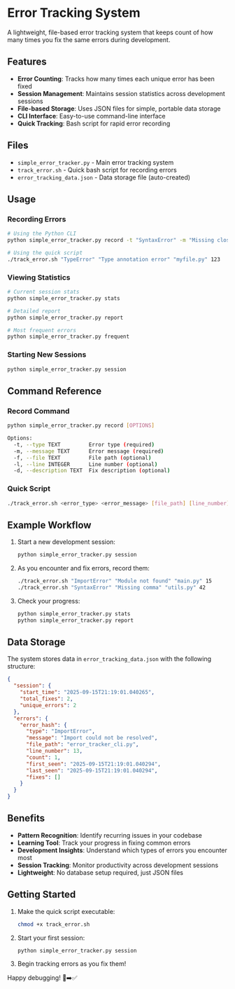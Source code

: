 # Error Tracking System

A lightweight, file-based error tracking system that keeps count of how many times you fix the same errors during development.

## Features

- **Error Counting**: Tracks how many times each unique error has been fixed
- **Session Management**: Maintains session statistics across development sessions
- **File-based Storage**: Uses JSON files for simple, portable data storage
- **CLI Interface**: Easy-to-use command-line interface
- **Quick Tracking**: Bash script for rapid error recording

## Files

- `simple_error_tracker.py` - Main error tracking system
- `track_error.sh` - Quick bash script for recording errors
- `error_tracking_data.json` - Data storage file (auto-created)

## Usage

### Recording Errors

```bash
# Using the Python CLI
python simple_error_tracker.py record -t "SyntaxError" -m "Missing closing bracket" -f "demo.py" -l 42

# Using the quick script
./track_error.sh "TypeError" "Type annotation error" "myfile.py" 123
```

### Viewing Statistics

```bash
# Current session stats
python simple_error_tracker.py stats

# Detailed report
python simple_error_tracker.py report

# Most frequent errors
python simple_error_tracker.py frequent
```

### Starting New Sessions

```bash
python simple_error_tracker.py session
```

## Command Reference

### Record Command
```bash
python simple_error_tracker.py record [OPTIONS]

Options:
  -t, --type TEXT         Error type (required)
  -m, --message TEXT      Error message (required)
  -f, --file TEXT         File path (optional)
  -l, --line INTEGER      Line number (optional)
  -d, --description TEXT  Fix description (optional)
```

### Quick Script
```bash
./track_error.sh <error_type> <error_message> [file_path] [line_number]
```

## Example Workflow

1. Start a new development session:
   ```bash
   python simple_error_tracker.py session
   ```

2. As you encounter and fix errors, record them:
   ```bash
   ./track_error.sh "ImportError" "Module not found" "main.py" 15
   ./track_error.sh "SyntaxError" "Missing comma" "utils.py" 42
   ```

3. Check your progress:
   ```bash
   python simple_error_tracker.py stats
   python simple_error_tracker.py report
   ```

## Data Storage

The system stores data in `error_tracking_data.json` with the following structure:

```json
{
  "session": {
    "start_time": "2025-09-15T21:19:01.040265",
    "total_fixes": 2,
    "unique_errors": 2
  },
  "errors": {
    "error_hash": {
      "type": "ImportError",
      "message": "Import could not be resolved",
      "file_path": "error_tracker_cli.py",
      "line_number": 13,
      "count": 1,
      "first_seen": "2025-09-15T21:19:01.040294",
      "last_seen": "2025-09-15T21:19:01.040294",
      "fixes": []
    }
  }
}
```

## Benefits

- **Pattern Recognition**: Identify recurring issues in your codebase
- **Learning Tool**: Track your progress in fixing common errors
- **Development Insights**: Understand which types of errors you encounter most
- **Session Tracking**: Monitor productivity across development sessions
- **Lightweight**: No database setup required, just JSON files

## Getting Started

1. Make the quick script executable:
   ```bash
   chmod +x track_error.sh
   ```

2. Start your first session:
   ```bash
   python simple_error_tracker.py session
   ```

3. Begin tracking errors as you fix them!

Happy debugging! 🐛➡️✅
